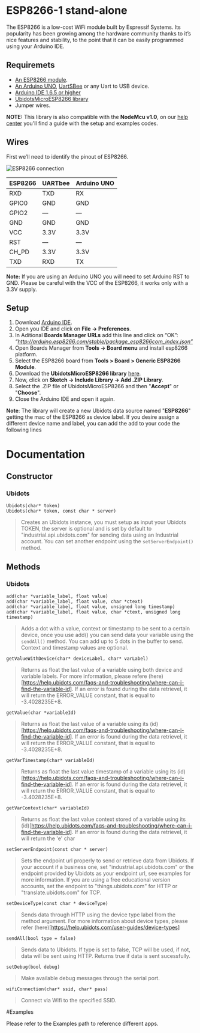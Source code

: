 # ESP8266-1 stand-alone

The ESP8266 is a low-cost WiFi module built by Espressif Systems. Its popularity has been growing among the hardware community thanks to it’s nice features and stability, to the point that it can be easily programmed using your Arduino IDE.

## Requiremets

* [An ESP8266 module](https://www.sparkfun.com/products/13678).
* [An Arduino UNO](https://www.arduino.cc/en/Main/ArduinoBoardUno), [UartSBee](http://www.seeedstudio.com/wiki/UartSBee_V4) or any Uart to USB device.
* [Arduino IDE 1.6.5 or higher](https://www.arduino.cc/en/Main/Software)
* [UbidotsMicroESP8266 library](https://github.com/ubidots/ubidots-esp8266/archive/master.zip) 
* Jumper wires.

**NOTE:** This library is also compatible with the **NodeMcu v1.0**, on our [help center](http://help.ubidots.com/connect-your-devices) you'll find a guide with the setup and examples codes.   
  
## Wires

First we’ll need to identify the pinout of ESP8266.

![ESP8266 connection](https://raw.githubusercontent.com/guyz/pyesp8266/master/esp8266_pinout.png)

ESP8266 | UARTbee | Arduino UNO
--------|---------|------------ 
RXD | TXD | RX
GPIO0 | GND | GND
GPIO2 | — | —
GND | GND | GND
VCC | 3.3V | 3.3V
RST | — | —
CH_PD | 3.3V | 3.3V
TXD | RXD | TX

**Note:** If you are using an Arduino UNO you will need to set Arduino RST to GND. Please be careful with the VCC of the ESP8266, it works only with a 3.3V supply.

## Setup

1. Download [Arduino IDE](https://www.arduino.cc/en/Main/Software).
2. Open you IDE and click on **File -> Preferences**.
3. In Aditional **Boards Manager URLs** add this line and click on “OK”: *“http://arduino.esp8266.com/stable/package_esp8266com_index.json”*
4. Open Boards Manager from **Tools -> Board menu** and install esp8266 platform.
5. Select the ESP8266 board from **Tools > Board > Generic ESP8266 Module**.
6. Download the **UbidotsMicroESP8266 library** [here](https://github.com/ubidots/ubidots-nodemcu/archive/master.zip).
7. Now, click on **Sketch -> Include Library -> Add .ZIP Library**.
8. Select the .ZIP file of UbidotsMicroESP8266 and then "**Accept**" or "**Choose**".
9. Close the Arduino IDE and open it again.

**Note**: The library will create a new Ubidots data source named "**ESP8266**" getting the mac of the ESP8266 as device label. If you desire assign a different device name and label, you can add the add to your code the following lines

# Documentation

## Constructor

### Ubidots

```
Ubidots(char* token)
Ubidots(char* token, const char * server)
```
> Creates an Ubidots instance, you must setup as input your Ubidots TOKEN, the server is optional and is set by default to "industrial.api.ubidots.com" for sending data using an Industrial account. You can set another endpoint using the `setServerEndpoint()` method.

## Methods

### Ubidots

```
add(char *variable_label, float value)
add(char *variable_label, float value, char *ctext)
add(char *variable_label, float value, unsigned long timestamp)
add(char *variable_label, float value, char *ctext, unsigned long timestamp)
```
> Adds a dot with a value, context or timestamp to be sent to a certain device, once you use add() you can send data your variable using the `sendAll()` method. You can add up to 5 dots in the buffer to send. Context and timestamp values are optional.

```
getValueWithDevice(char* deviceLabel, char* varLabel)
```

> Returns as float the last value of a variable using both device and variable labels. For more information, please refere (here)[https://help.ubidots.com/faqs-and-troubleshooting/where-can-i-find-the-variable-id]. If an error is found during the data retrievel, it will return the ERROR_VALUE constant, that is equal to -3.4028235E+8.

```
getValue(char *variableId)
```

> Returns as float the last value of a variable using its (id)[https://help.ubidots.com/faqs-and-troubleshooting/where-can-i-find-the-variable-id]. If an error is found during the data retrievel, it will return the ERROR_VALUE constant, that is equal to -3.4028235E+8.

```
getVarTimestamp(char* variableId)
```

> Returns as float the last value timestamp of a variable using its (id)[https://help.ubidots.com/faqs-and-troubleshooting/where-can-i-find-the-variable-id]. If an error is found during the data retrievel, it will return the ERROR_VALUE constant, that is equal to -3.4028235E+8.

```
getVarContext(char* variableId)
```

> Returns as float the last value context stored of a variable using its (id)[https://help.ubidots.com/faqs-and-troubleshooting/where-can-i-find-the-variable-id]. If an error is found during the data retrievel, it will return the 'e' char

```
setServerEndpoint(const char * server)
```
> Sets the endpoint url properly to send or retrieve data from Ubidots. If your account if a business one, set "industrial.api.ubidots.com" or the endpoint provided by Ubidots as your endpoint url, see examples for more information.
If you are using a free educational version accounts, set the endpoint to "things.ubidots.com" for HTTP or "translate.ubidots.com" for TCP.

```
setDeviceType(const char * deviceType)
```

> Sends data through HTTP using the device type label from the method argument. For more information about device types, please refer (here)[https://help.ubidots.com/user-guides/device-types]

```
sendAll(bool type = false)
```

> Sends data to Ubidots. If type is set to false, TCP will be used, if not, data will be sent using HTTP. Returns true if data is sent sucessfully.

```
setDebug(bool debug)
```

> Make available debug messages through the serial port.

```
wifiConnection(char* ssid, char* pass)
```
> Connect via Wifi to the specified SSID.

#Examples


Please refer to the Examples path to reference different apps.




